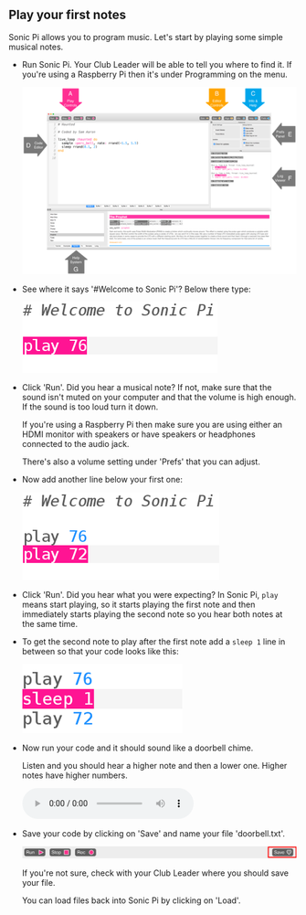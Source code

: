 ## Play your first notes

Sonic Pi allows you to program music. Let's start by playing some simple musical notes.



+ Run Sonic Pi. Your Club Leader will be able to tell you where to find it. If you're using a Raspberry Pi then it's under Programming on the menu.

    ![screenshot](images/tune-GUI.png)


+ See where it says '#Welcome to Sonic Pi'? Below there type:

    ![screenshot](images/tune-play.png)


+ Click 'Run'. Did you hear a musical note? If not, make sure that the sound isn't muted on your computer and that the volume is high enough. If the sound is too loud turn it down.

    If you're using a Raspberry Pi then make sure you are using either an HDMI monitor with speakers or have speakers or headphones connected to the audio jack.

    There's also a volume setting under 'Prefs' that you can adjust.

+ Now add another line below your first one:

    ![screenshot](images/tune-play2.png)

+ Click 'Run'. Did you hear what you were expecting? In Sonic Pi, `play` means start playing, so it starts playing the first note and then immediately starts playing the second note so you hear both notes at the same time.

+ To get the second note to play after the first note add a `sleep 1` line in between so that your code looks like this:

    ![screenshot](images/tune-sleep.png)

+ Now run your code and it should sound like a doorbell chime.

    Listen and you should hear a higher note and then a lower one. Higher notes have higher numbers.

    <div id="audio-preview" class="pdf-hidden">    
    <audio controls preload>
      <source src="sounds/doorbell-1.mp3" type="audio/mpeg">
    Your browser does not support the <code>audio</code> element.
    </audio>
    </div>

+ Save your code by clicking on 'Save' and name your file 'doorbell.txt'.

    ![screenshot](images/tune-save.png)

    If you're not sure, check with your Club Leader where you should save your file.

    You can load files back into Sonic Pi by clicking on 'Load'.

